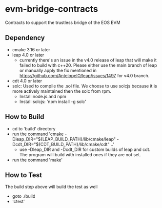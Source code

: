 # evm-bridge-contracts
Contracts to support the trustless bridge of the EOS EVM
## Dependency
- cmake 3.16 or later
- leap 4.0 or later
  - currently there's an issue in the v4.0 release of leap that will make it failed to build with c++20. Please either use the main branch of leap or manually apply the fix mentioned in https://github.com/AntelopeIO/leap/issues/1497 for v4.0 branch. 
- cdt 4.0 or later
- solc: Used to compile the .sol file. We choose to use solcjs because it is more actively maintained then the solc from rpm.
    - Install node.js and npm
    - Install solcjs: 'npm install -g solc'

## How to Build
- cd to 'build' directory
- run the command 'cmake -Dleap_DIR="${LEAP_BUILD_PATH}/lib/cmake/leap" -Dcdt_DIR="${CDT_BUILD_PATH}/lib/cmake/cdt" ..'
  - use -Dleap_DIR and -Dcdt_DIR for custom builds of leap and cdt. The program will build with installed ones if they are not set.
- run the command 'make'

## How to Test
The build step above will build the test as well
- goto ./build
- 'ctest'